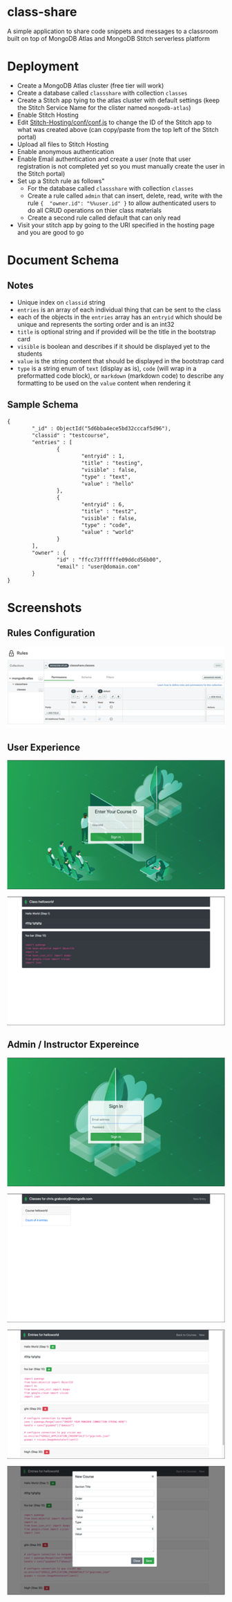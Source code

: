 # class-share

A simple application to share code snippets and messages to a classroom built on top of MongoDB Atlas and MongoDB Stitch serverless platform

# Deployment
 * Create a MongoDB Atlas cluster (free tier will work)
 * Create a database called `classshare` with collection `classes`
 * Create a Stitch app tying to the atlas cluster with default settings (keep the Stitch Service Name for the clister named `mongodb-atlas`)
 * Enable Stitch Hosting
 * Edit [Stitch-Hosting/conf/conf.js](Stitch-Hosting/conf/conf.js) to change the ID of the Stitch app to what was created above (can copy/paste from the top left of the Stitch portal)
 * Upload all files to Stitch Hosting
 * Enable anonymous authentication
 * Enable Email authentication and create a user (note that user registration is not completed yet so you must manually create the user in the Stitch portal)
 * Set up a Stitch rule as follows"
   * For the database called `classshare` with collection `classes`
   * Create a rule called `admin` that can insert, delete, read, write with the rule `{  "owner.id": "%%user.id" }` to allow authenticated users to do all CRUD operations on thier class materials
   * Create a second rule called default that can only read 
 * Visit your stitch app by going to the URI specified in the hosting page and you are good to go

# Document Schema
## Notes
* Unique index on `classid` string
* `entries` is an array of each individual thing that can be sent to the class
* each of the objects in the `entries` array has an `entryid` which should be unique and represents the sorting order and is an int32
* `title` is optional string and if provided will be the title in the bootstrap card
* `visible` is boolean and describes if it should be displayed yet to the students
* `value` is the string content that should be displayed in the bootstrap card
* `type` is a string enum of `text` (display as is), `code` (will wrap in a preformatted code block), or `markdown` (markdown code) to describe any formatting to be used on the `value` content when rendering it

## Sample Schema
```
{
        "_id" : ObjectId("5d6bba4ece5bd32cccaf5d96"),
        "classid" : "testcourse",
        "entries" : [
                {
                        "entryid" : 1,
                        "title" : "testing",
                        "visible" : false,
                        "type" : "text",
                        "value" : "hello"
                },
                {
                        "entryid" : 6,
                        "title" : "test2",
                        "visible" : false,
                        "type" : "code",
                        "value" : "world"
                }
        ],
        "owner" : {
                "id" : "ffcc73ffffffe09ddcd56b00",
                "email" : "user@domain.com"
        }
}
```

# Screenshots

## Rules Configuration
![](Screenshots/ss_settings01.png)

## User Experience
![](Screenshots/ss_user01.png)

![](Screenshots/ss_user02.png)

## Admin / Instructor Expereince
![](Screenshots/ss_admin01.png)

![](Screenshots/ss_admin02.png)

![](Screenshots/ss_admin03.png)

![](Screenshots/ss_admin04.png)